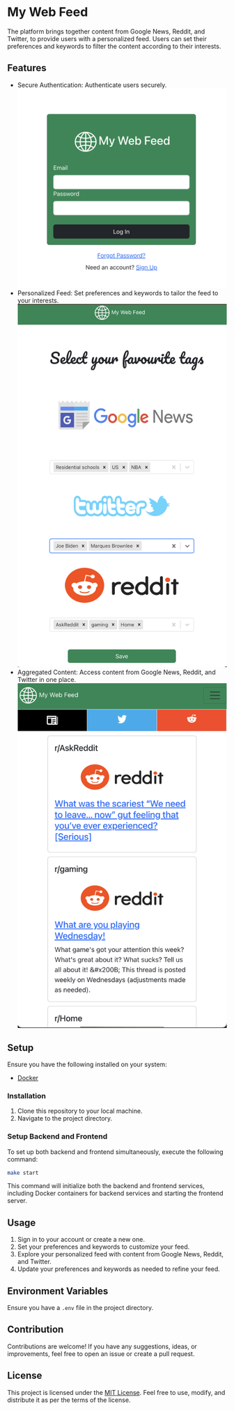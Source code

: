 # My Web Feed

The platform brings together content from Google News, Reddit, and Twitter, to provide users with a personalized feed. Users can set their preferences and keywords to filter the content according to their interests.

## Features

- Secure Authentication: Authenticate users securely.
  ![Secure Authentication](./documentation/images/login.png)
- Personalized Feed: Set preferences and keywords to tailor the feed to your interests.
  ![Personalized Feed](./documentation/images/preferences.png)
- Aggregated Content: Access content from Google News, Reddit, and Twitter in one place.
  ![Aggregated Content](./documentation/images/feed.png)

## Setup

Ensure you have the following installed on your system:

- [Docker](https://www.docker.com/)

### Installation

1. Clone this repository to your local machine.
2. Navigate to the project directory.

### Setup Backend and Frontend

To set up both backend and frontend simultaneously, execute the following command:

```bash
make start
```

This command will initialize both the backend and frontend services, including Docker containers for backend services and starting the frontend server.

## Usage

1. Sign in to your account or create a new one.
2. Set your preferences and keywords to customize your feed.
3. Explore your personalized feed with content from Google News, Reddit, and Twitter.
4. Update your preferences and keywords as needed to refine your feed.

## Environment Variables

Ensure you have a `.env` file in the project directory.

## Contribution

Contributions are welcome! If you have any suggestions, ideas, or improvements, feel free to open an issue or create a pull request.

## License

This project is licensed under the [MIT License](LICENSE). Feel free to use, modify, and distribute it as per the terms of the license.
